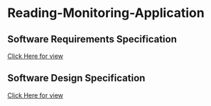 # Reading-Monitoring-Application
## Software Requirements Specification
[Click Here for view](https://htmlpreview.github.io/?https://github.com/kazishuvo22/Reading-Monitoring-Application/blob/master/SRS.html)

## Software Design Specification
[Click Here for view](https://htmlpreview.github.io/?https://github.com/kazishuvo22/Reading-Monitoring-Application/blob/master/sds.html)
